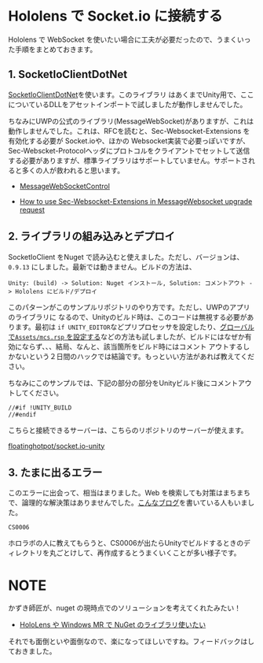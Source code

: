 # Hololens で Socket.io に接続する

Hololens で WebSocket を使いたい場合に工夫が必要だったので、うまくいった手順をまとめておきます。

## 1. SocketIoClientDotNet

[SocketIoClientDotNet](https://github.com/Quobject/SocketIoClientDotNet)を使います。このライブラリ
はあくまでUnity用で、ここについているDLLをアセットインポートで試しましたが動作しませんでした。

ちなみにUWPの公式のライブラリ(MessageWebSocket)がありますが、これは動作しませんでした。これは、RFCを読むと、Sec-Websocket-Extensions を有効化する必要が Socket.ioや、ほかの Websocket実装で必要っぽいですが、Sec-Webscket-Protocolヘッダにプロトコルをクライアントでセットして送信する必要がありますが、標準ライブラリはサポートしていません。サポートされると多くの人が救われると思います。

* [MessageWebSocketControl](https://docs.microsoft.com/en-us/uwp/api/windows.networking.sockets.messagewebsocketcontrol.supportedprotocols#Windows_Networking_Sockets_MessageWebSocketControl_SupportedProtocols )

* [How to use Sec-Websocket-Extensions in MessageWebsocket upgrade request](https://stackoverflow.com/questions/41131470/how-to-use-sec-websocket-extensions-in-messagewebsocket-upgrade-request )

## 2. ライブラリの組み込みとデプロイ

SocketIoClient をNuget で読み込むと使えました。ただし、バージョンは、`0.9.13` にしました。最新では動きません。ビルドの方法は、

```
Unity: (build) -> Solution: Nuget インストール, Solution: コメントアウト -> Hololens にビルド/デプロイ
```


このパターンがこのサンプルリポジトリのやり方です。ただし、UWPのアプリのライブラリに
なるので、Unityのビルド時は、このコードは無視する必要があります。最初は `if UNITY_EDITOR`などプリプロセッサを設定したり、[グローバルで`Assets/mcs.rsp` を設定する](https://docs.unity3d.com/ja/current/Manual/PlatformDependentCompilation.html)などの方法も試しましたが、ビルドにはなぜか有効にならず、、、結局、なんと、該当箇所をビルド時にはコメント
アウトするしかないという２日間のハックでは結論です。もっといい方法があれば教えてください。

ちなみにこのサンプルでは、下記の部分の部分をUnityビルド後にコメントアウトしてください。

```
//#if !UNITY_BUILD
//#endif
```

こちらと接続できるサーバーは、こちらのリポジトリのサーバーが使えます。

[floatinghotpot/socket.io-unity](https://github.com/floatinghotpot/socket.io-unity/tree/master/Demo/test-server)

## 3. たまに出るエラー

このエラーに出会って、相当はまりました。Web を検索しても対策はまちまちで、論理的な解決策はありませんでした。[こんなブログ](http://blog.roy29fuku.com/virtual-reality/hololens/error-list/)を書いている人もいました。

```
CS0006
```

ホロラボの人に教えてもらうと、CS0006が出たらUnityでビルドするときのディレクトリを丸ごとけして、再作成するとうまくいくことが多い様子です。

# NOTE

かずき師匠が、nuget の現時点でのソリューションを考えてくれたみたい！

* [HoloLens や Windows MR で NuGet のライブラリ使いたい](http://blog.okazuki.jp/entry/2018/04/13/113858) 

それでも面倒といや面倒なので、楽になってほしいですね。フィードバックはしておきました。
